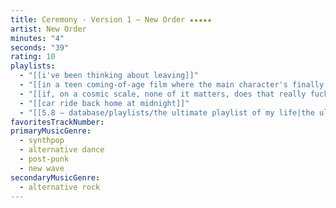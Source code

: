 ```yaml
---
title: Ceremony - Version 1 — New Order ★★★★★
artist: New Order
minutes: "4"
seconds: "39"
rating: 10
playlists:
  - "[[i've been thinking about leaving]]"
  - "[[in a teen coming-of-age film where the main character's finally ready for the next chapter]]"
  - "[[if, on a cosmic scale, none of it matters, does that really fucking matter]]"
  - "[[car ride back home at midnight]]"
  - "[[5.8 — database/playlists/the ultimate playlist of my life|the ultimate playlist of my life]]"
favoritesTrackNumber:
primaryMusicGenre:
  - synthpop
  - alternative dance
  - post-punk
  - new wave
secondaryMusicGenre:
  - alternative rock
---
```

